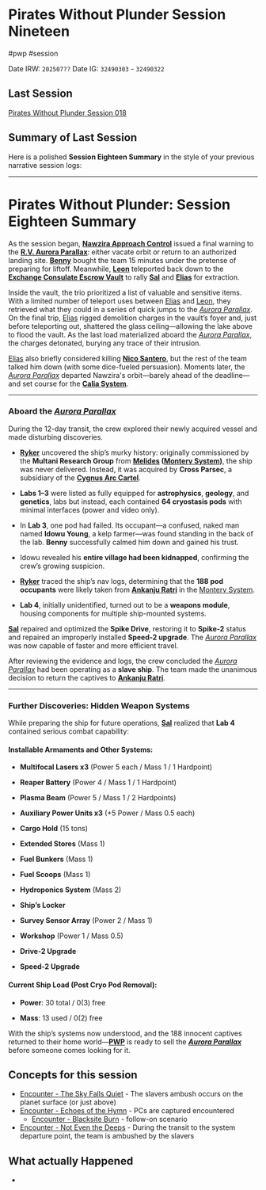 # Pirates Without Plunder Session Nineteen
#pwp #session

Date IRW: `202507??`
Date IG: `32490303` - `32490322`
## Last Session

[Pirates Without Plunder Session 018](Pirates%20Without%20Plunder%20Session%20018.md)

## Summary of Last Session
Here is a polished **Session Eighteen Summary** in the style of your previous narrative session logs:

---

# Pirates Without Plunder: Session Eighteen Summary

As the session began, **[Nawzira Approach Control](Nawzira%20-%20Planet.md)** issued a final warning to the **[R.V. Aurora Parallax](R.V.%20Aurora%20Parallax%20-%20Research%20Ship.md)**: either vacate orbit or return to an authorized landing site. **[Benny](Benito%20Benny%20Maroni%20-%20PC.md)** bought the team 15 minutes under the pretense of preparing for liftoff. Meanwhile, **[Leon](Leon%20Ardo%20-%20PC.md)** teleported back down to the **[Exchange Consulate Escrow Vault](Suns%20Of%20Gold.md#The%20Exchange%20of%20Light)** to rally **[Sal](Salizar%20Sal%20Maroni%20-%20PC.md)** and **[Elias](Elias%20Merten%20-%20PC.md)** for extraction.

Inside the vault, the trio prioritized a list of valuable and sensitive items. With a limited number of teleport uses between [Elias](Elias%20Merten%20-%20PC.md) and [Leon](Leon%20Ardo%20-%20PC.md), they retrieved what they could in a series of quick jumps to the _[Aurora Parallax](R.V.%20Aurora%20Parallax%20-%20Research%20Ship.md)_. On the final trip, [Elias](Elias%20Merten%20-%20PC.md) rigged demolition charges in the vault’s foyer and, just before teleporting out, shattered the glass ceiling—allowing the lake above to flood the vault. As the last load materialized aboard the _[Aurora Parallax](R.V.%20Aurora%20Parallax%20-%20Research%20Ship.md)_, the charges detonated, burying any trace of their intrusion.

[Elias](Elias%20Merten%20-%20PC.md) also briefly considered killing **[Nico Santero](Nico%20Santero%20-%20NPC.md)**, but the rest of the team talked him down (with some dice-fueled persuasion). Moments later, the _[Aurora Parallax](R.V.%20Aurora%20Parallax%20-%20Research%20Ship.md)_ departed Nawzira's orbit—barely ahead of the deadline—and set course for the **[Calia System](Calia%20-%20System.md)**.

---

### Aboard the _[Aurora Parallax](R.V.%20Aurora%20Parallax%20-%20Research%20Ship.md)_

During the 12-day transit, the crew explored their newly acquired vessel and made disturbing discoveries.

- **[Ryker](Ryker%20Vox%20-%20PC.md)** uncovered the ship’s murky history: originally commissioned by the **Multani Research Group** from **[Melides](Melides%20-%20Planet.md) ([Monterv System](Monterv%20-%20System.md))**, the ship was never delivered. Instead, it was acquired by **Cross Parsec**, a subsidiary of the **[Cygnus Arc Cartel](Cygnus%20Arc%20Cartel%20-%20Faction.md)**.
    
- **Labs 1–3** were listed as fully equipped for **astrophysics**, **geology**, and **genetics**, labs but instead, each contained **64 cryostasis pods** with minimal interfaces (power and video only).
    
- In **Lab 3**, one pod had failed. Its occupant—a confused, naked man named **Idowu Young**, a kelp farmer—was found standing in the back of the lab. **Benny** successfully calmed him down and gained his trust.
    
- Idowu revealed his **entire village had been kidnapped**, confirming the crew’s growing suspicion.
    
- **[Ryker](Ryker%20Vox%20-%20PC.md)** traced the ship’s nav logs, determining that the **188 pod occupants** were likely taken from **[Ankanju Ratri](Ankanju%20Ratri%20-%20Planet.md)** in the [Monterv System](Monterv%20-%20System.md).
    
- **Lab 4**, initially unidentified, turned out to be a **weapons module**, housing components for multiple ship-mounted systems.
    

**[Sal](Salizar%20Sal%20Maroni%20-%20PC.md)** repaired and optimized the **Spike Drive**, restoring it to **Spike-2** status and repaired an improperly installed **Speed-2 upgrade**. The _[Aurora Parallax](R.V.%20Aurora%20Parallax%20-%20Research%20Ship.md)_ was now capable of faster and more efficient travel.

After reviewing the evidence and logs, the crew concluded the _[Aurora Parallax](R.V.%20Aurora%20Parallax%20-%20Research%20Ship.md)_ had been operating as a **slave ship**. The team made the unanimous decision to return the captives to **[Ankanju Ratri](Ankanju%20Ratri%20-%20Planet.md)**.

---

### Further Discoveries: Hidden Weapon Systems

While preparing the ship for future operations, **[Sal](Salizar%20Sal%20Maroni%20-%20PC.md)** realized that **Lab 4** contained serious combat capability:

#### Installable Armaments and Other Systems:

- **Multifocal Lasers x3** (Power 5 each / Mass 1 / 1 Hardpoint)
    
- **Reaper Battery** (Power 4 / Mass 1 / 1 Hardpoint)
    
- **Plasma Beam** (Power 5 / Mass 1 / 2 Hardpoints)
    
- **Auxiliary Power Units x3** (+5 Power / Mass 0.5 each)
    
- **Cargo Hold** (15 tons)
    
- **Extended Stores** (Mass 1)
    
- **Fuel Bunkers** (Mass 1)
    
- **Fuel Scoops** (Mass 1)
    
- **Hydroponics System** (Mass 2)
    
- **Ship’s Locker**
    
- **Survey Sensor Array** (Power 2 / Mass 1)
    
- **Workshop** (Power 1 / Mass 0.5)
    
- **Drive-2 Upgrade**
    
- **Speed-2 Upgrade**
    

#### Current Ship Load (Post Cryo Pod Removal):

- **Power**: 30 total / 0(3) free
    
- **Mass**: 13 used / 0(2) free
    

With the ship’s systems now understood, and the 188 innocent captives returned to their home world—**[PWP](Players%20and%20Their%20Characters.md)** is ready to sell the _**[Aurora Parallax](R.V.%20Aurora%20Parallax%20-%20Research%20Ship.md)**_ before someone comes looking for it.



## Concepts for this session

- [Encounter - The Sky Falls Quiet](Encounter%20-%20The%20Sky%20Falls%20Quiet.md) - The slavers ambush occurs on the planet surface (or just above)
- [Encounter - Echoes of the Hymn](Encounter%20-%20Echoes%20of%20the%20Hymn.md) - PCs are captured encountered 
	- [Encounter - Blacksite Burn](Encounter%20-%20Blacksite%20Burn.md) - follow-on scenario
- [Encounter - Not Even the Deeps](Encounter%20-%20Not%20Even%20the%20Deeps.md) - During the transit to the system departure point, the team is ambushed by the slavers
## What actually Happened

-